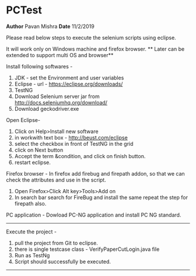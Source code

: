 # PCTest
**Author**
Pavan Mishra
**Date**
11/2/2019

Please read below steps to execute the selenium scripts using eclipse.

It will work only on Windows machine and firefox browser. ** Later can be extended to support multi OS and browser**

Install following softwares - 
1. JDK - set the Environment and user variables 
2. Eclipse - url - https://eclipse.org/downloads/
3. TestNG
4. Download Selenium server jar from http://docs.seleniumhq.org/download/
5. Download geckodriver.exe

Open Eclipse-
1. Click on Help>Install new software
2. in workwith text box - http://beust.com/eclipse
3. select the checkbox in front of TestNG in the grid
4. click on Next button
5. Accept the term &condition, and click on finish button.
6. restart eclipse.

Firefox browser -
In firefox add firebug and firepath addon, so that we can check the attributes and use in the script.
1. Open Firefox>Click Alt key>Tools>Add on
2. In search bar search for FireBug and install the same
repeat the step for firepath also.

PC application - 
Dowload PC-NG application and install PC NG standard.

------------------------------------------------------------------------------------------------------------------
Execute the project - 
1. pull the project from Git to eclipse.
2. there is single testcase class - VerifyPaperCutLogin.java file
3. Run as TestNg
4. Script should successfully be executed.

----------------------------------------------------------------------------------------------------------------------
